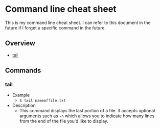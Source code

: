 # Command line cheat sheet

This is my command line cheat sheet. I can refer to this document in the future if I forget a specific command in the future.

## Overview
* [tail](#tail)

## Commands
### tail
* Example
    * `$ tail nameoffile.txt`
* Description
    * This command displays the last portion of a file. It accepts optional arguments such as `-n` which allows you to indicate how many lines from the end of the file you'd like to display.
